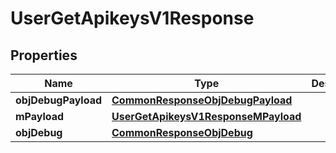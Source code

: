
# UserGetApikeysV1Response

## Properties
Name | Type | Description | Notes
------------ | ------------- | ------------- | -------------
**objDebugPayload** | [**CommonResponseObjDebugPayload**](CommonResponseObjDebugPayload.md) |  | 
**mPayload** | [**UserGetApikeysV1ResponseMPayload**](UserGetApikeysV1ResponseMPayload.md) |  | 
**objDebug** | [**CommonResponseObjDebug**](CommonResponseObjDebug.md) |  |  [optional]



